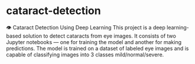 # cataract-detection
👁️ Cataract Detection Using Deep Learning
This project is a deep learning-based solution to detect cataracts from eye images. It consists of two Jupyter notebooks — one for training the model and another for making predictions. The model is trained on a dataset of labeled eye images and is capable of classifying images into 3 classes mild/normal/severe.
